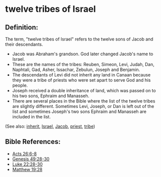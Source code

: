 # twelve tribes of Israel #

## Definition: ##

The term, "twelve tribes of Israel" refers to the twelve sons of Jacob and their descendants.

* Jacob was Abraham's grandson. God later changed Jacob's name to Israel.
* These are the names of the tribes: Reuben, Simeon, Levi, Judah, Dan, Naphtali, Gad, Asher, Issachar, Zebulun, Joseph and Benjamin.
* The descendants of Levi did not inherit any land in Canaan because they were a tribe of priests who were set apart to serve God and his people.
* Joseph received a double inheritance of land, which was passed on to his two sons, Ephraim and Manasseh.
*  There are several places in the Bible where the list of the twelve tribes are slightly different. Sometimes Levi, Joseph, or Dan is left out of the list and sometimes Joseph's two sons Ephraim and Manasseh are included in the list.

(See also: [inherit](../kt/inherit.md), [Israel](../other/israel.md), [Jacob](../other/jacob.md), [priest](../kt/priest.md), [tribe](../other/tribe.md)) 

## Bible References: ##

* [Acts 26:6-8](en/tn/act/help/26/06)
* [Genesis 49:28-30](en/tn/gen/help/49/28)
* [Luke 22:28-30](en/tn/luk/help/22/28)
* [Matthew 19:28](en/tn/mat/help/19/28)